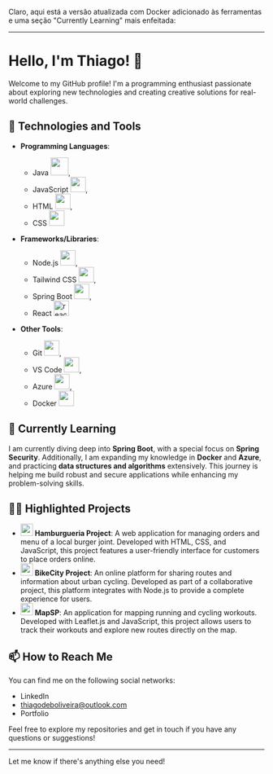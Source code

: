 Claro, aqui está a versão atualizada com Docker adicionado às ferramentas e uma seção "Currently Learning" mais enfeitada:

---

# Hello, I'm Thiago! 👋

Welcome to my GitHub profile! I'm a programming enthusiast passionate about exploring new technologies and creating creative solutions for real-world challenges.

## 🔧 Technologies and Tools

- **Programming Languages**:
   - Java <img src="https://img.icons8.com/fluency/48/java-coffee-cup-logo.png" width="35" heigh="35"/>,
   - JavaScript <img src="https://img.icons8.com/color/48/000000/javascript.png" width="30" height="30"/>, 
   - HTML <img src="https://img.icons8.com/color/48/000000/html-5.png" width="30" height="30"/>,
   - CSS  <img src="https://img.icons8.com/color/48/000000/css3.png" width="30" height="30"/>
   
- **Frameworks/Libraries**:
   - Node.js <img src="https://cdn.jsdelivr.net/gh/devicons/devicon@latest/icons/nodejs/nodejs-original.svg" width="30" heigh="30" />,
   - Tailwind CSS <img src="https://cdn.jsdelivr.net/gh/devicons/devicon@latest/icons/tailwindcss/tailwindcss-original.svg" width="30" height="30"/>,
   - Spring Boot <img src="https://img.icons8.com/color/48/spring-logo.png" width="30" height="30"/>,
   - React <img src="https://img.icons8.com/offices/40/react.png" alt="react" width="30" height="30"/> 

- **Other Tools**: 
   - Git <img src="https://img.icons8.com/color/48/000000/git.png" width="30" height="30"/>,
   - VS Code <img src="https://img.icons8.com/color/48/000000/visual-studio-code-2019.png" width="30" height="30"/>,
   - Azure <img src="https://cdn.jsdelivr.net/gh/devicons/devicon@latest/icons/azure/azure-original.svg" width="30" height="30"/>,
   - Docker <img src="https://img.icons8.com/color/48/000000/docker.png" width="30" height="30"/>

## 🌱 Currently Learning

I am currently diving deep into **Spring Boot**, with a special focus on **Spring Security**. Additionally, I am expanding my knowledge in **Docker** and **Azure**, and practicing **data structures and algorithms** extensively. This journey is helping me build robust and secure applications while enhancing my problem-solving skills.

## 👨‍💻 Highlighted Projects

- <img src="https://img.icons8.com/dusk/64/000000/hamburger.png" width="24"/> **Hamburgueria Project**: A web application for managing orders and menu of a local burger joint. Developed with HTML, CSS, and JavaScript, this project features a user-friendly interface for customers to place orders online.
- <img src="https://img.icons8.com/dusk/64/000000/bicycle.png" width="24"/> **BikeCity Project**: An online platform for sharing routes and information about urban cycling. Developed as part of a collaborative project, this platform integrates with Node.js to provide a complete experience for users.
- <img src="https://img.icons8.com/dusk/64/000000/map-pin.png" width="24"/> **MapSP**: An application for mapping running and cycling workouts. Developed with Leaflet.js and JavaScript, this project allows users to track their workouts and explore new routes directly on the map.

## 📫 How to Reach Me

You can find me on the following social networks:

- LinkedIn
- thiagodeboliveira@outlook.com
- Portfolio

Feel free to explore my repositories and get in touch if you have any questions or suggestions!

---

Let me know if there's anything else you need!
